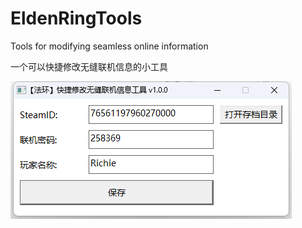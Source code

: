 # EldenRingTools

Tools for modifying seamless online information

一个可以快捷修改无缝联机信息的小工具

![tool UI](/docs/01.png)